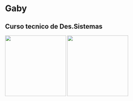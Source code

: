 # Gaby
## Curso tecnico de Des.Sistemas
  <img height="200px" src="https://cdn.jsdelivr.net/gh/devicons/devicon/icons/phalcon/phalcon-original.svg" />  <img height="200px" src="https://cdn.jsdelivr.net/gh/devicons/devicon/icons/phoenix/phoenix-plain.svg" />
          
          
